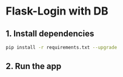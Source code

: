 # Flask-Login with DB

## 1. Install dependencies

```bash
pip install -r requirements.txt --upgrade
```

## 2. Run the app

```bash

